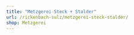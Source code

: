 ```yaml
---
title: "Metzgerei Steck + Stalder"
url: /rickenbach-sulz/metzgerei-steck-stalder/
shop: Metzgerei
---
```

